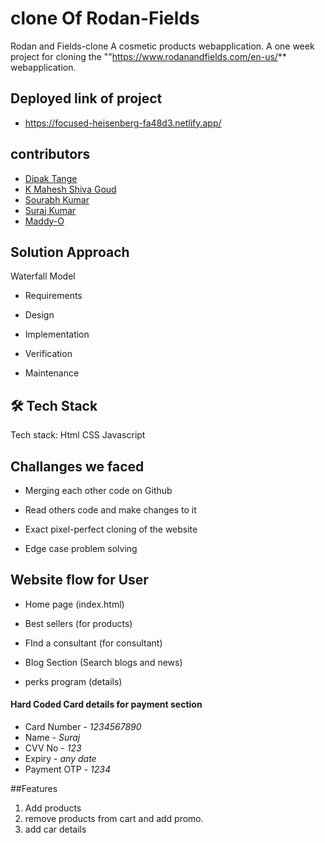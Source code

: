 # clone Of Rodan-Fields

Rodan and Fields-clone
A cosmetic products webapplication.
A one week project for cloning the ""https://www.rodanandfields.com/en-us/** webapplication.

## Deployed link of project
- https://focused-heisenberg-fa48d3.netlify.app/

## contributors

- [Dipak Tange](https://github.com/deep1296)
- [K Mahesh Shiva Goud](https://github.com/msg-1)
- [Sourabh Kumar](https://github.com/sour7)
- [Suraj Kumar](https://github.com/surajmehta999)
- [Maddy-O](https://github.com/)

## Solution Approach
Waterfall Model
- Requirements

- Design

- Implementation

- Verification

- Maintenance

## 🛠 Tech Stack
Tech stack: Html CSS Javascript

## Challanges we faced
- Merging each other code on Github

- Read others code and make changes to it

- Exact pixel-perfect cloning of the website

- Edge case problem solving

## Website flow for User
- Home page (index.html)

- Best sellers (for products)

- FInd a consultant (for consultant)

- Blog Section (Search blogs and news)

- perks program (details)

#### Hard Coded Card details for payment section

- Card Number - _1234567890_
- Name - _Suraj_
- CVV No - _123_
- Expiry - _any date_ 
- Payment OTP - _1234_

##Features

1. Add products
2. remove products from cart and add promo.
3. add car details
